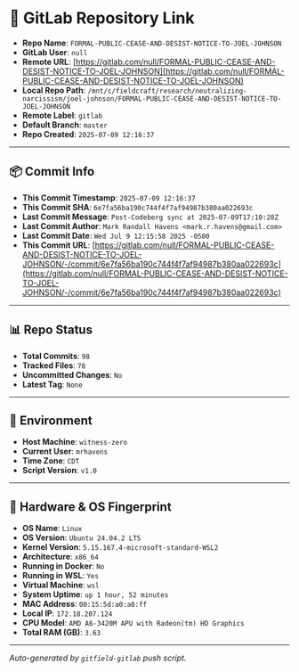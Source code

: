 # 🔗 GitLab Repository Link

- **Repo Name**: `FORMAL-PUBLIC-CEASE-AND-DESIST-NOTICE-TO-JOEL-JOHNSON`
- **GitLab User**: `null`
- **Remote URL**: [https://gitlab.com/null/FORMAL-PUBLIC-CEASE-AND-DESIST-NOTICE-TO-JOEL-JOHNSON](https://gitlab.com/null/FORMAL-PUBLIC-CEASE-AND-DESIST-NOTICE-TO-JOEL-JOHNSON)
- **Local Repo Path**: `/mnt/c/fieldcraft/research/neutralizing-narcissism/joel-johnson/FORMAL-PUBLIC-CEASE-AND-DESIST-NOTICE-TO-JOEL-JOHNSON`
- **Remote Label**: `gitlab`
- **Default Branch**: `master`
- **Repo Created**: `2025-07-09 12:16:37`

---

## 📦 Commit Info

- **This Commit Timestamp**: `2025-07-09 12:16:37`
- **This Commit SHA**: `6e7fa56ba190c744f4f7af94987b380aa022693c`
- **Last Commit Message**: `Post-Codeberg sync at 2025-07-09T17:10:28Z`
- **Last Commit Author**: `Mark Randall Havens <mark.r.havens@gmail.com>`
- **Last Commit Date**: `Wed Jul 9 12:15:58 2025 -0500`
- **This Commit URL**: [https://gitlab.com/null/FORMAL-PUBLIC-CEASE-AND-DESIST-NOTICE-TO-JOEL-JOHNSON/-/commit/6e7fa56ba190c744f4f7af94987b380aa022693c](https://gitlab.com/null/FORMAL-PUBLIC-CEASE-AND-DESIST-NOTICE-TO-JOEL-JOHNSON/-/commit/6e7fa56ba190c744f4f7af94987b380aa022693c)

---

## 📊 Repo Status

- **Total Commits**: `98`
- **Tracked Files**: `78`
- **Uncommitted Changes**: `No`
- **Latest Tag**: `None`

---

## 🧽 Environment

- **Host Machine**: `witness-zero`
- **Current User**: `mrhavens`
- **Time Zone**: `CDT`
- **Script Version**: `v1.0`

---

## 🧬 Hardware & OS Fingerprint

- **OS Name**: `Linux`
- **OS Version**: `Ubuntu 24.04.2 LTS`
- **Kernel Version**: `5.15.167.4-microsoft-standard-WSL2`
- **Architecture**: `x86_64`
- **Running in Docker**: `No`
- **Running in WSL**: `Yes`
- **Virtual Machine**: `wsl`
- **System Uptime**: `up 1 hour, 52 minutes`
- **MAC Address**: `00:15:5d:a0:a0:ff`
- **Local IP**: `172.18.207.124`
- **CPU Model**: `AMD A6-3420M APU with Radeon(tm) HD Graphics`
- **Total RAM (GB)**: `3.63`

---

_Auto-generated by `gitfield-gitlab` push script._
